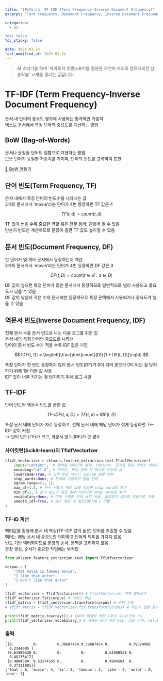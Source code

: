 ```yaml
---
title: "[PyTorch] TF-IDF (Term Frequency-Inverse Document Frequency)"
excerpt: "Term Frequency, Document Frequency, Inverse Document Frequency, TfidfVectorizer"

categories:
  - AI

toc: false
toc_sticky: false

date: 2025-01-24
last_modified_at: 2025-01-24
---
```


> AI 스터디를 하며 '파이토치 트랜스포머를 활용한 자연어 처리와 컴퓨터비전 심층학습' 교재를 정리한 글입니다.  

# TF-IDF (Term Frequency-Inverse Document Frequency)

문서 내 단어의 중요도 평가에 사용되는 통계적인 가중치  
텍스트 문서에서 특정 단어의 중요도를 계산하는 방법  

## BoW (Bag-of-Words)

문서나 문장을 단어의 집합으로 표현하는 방법  
모든 단어가 동일한 가중치를 가지며, 단어의 빈도를 고려하여 표현  

[🔗 BoW 만들기](https://wikidocs.net/22650)

## 단어 빈도(Term Frequency, TF)

문서 내에서 특정 단어의 빈도수를 나타내는 값  
3개의 문서에서 'movie'라는 단어가 4번 등장하면 TF 값은 4  

$$
TF(t,d) = count(t,d)
$$

TF 값이 높을 수록 중요한 역할 혹은 전문 용어, 관용어 일 수 있음  
단순히 빈도만 계산하므로 문장이 길면 TF 값도 높아질 수 있음  

## 문서 빈도(Document Frequency, DF)

한 단어가 몇 개의 문서에서 등장하는지 계산  
3개의 문서에서 'movie'라는 단어가 4번 등장하면 DF 값은 3  

$$
DF(t, D) = \text{count}(t \in d : d \in D)
$$

DF 값이 높으면 특정 단어가 많은 문서에서 등장하므로 일반적으로 널리 사용되고 중요도가 낮을 수 있음  
DF 값이 낮음녀 적은 수의 문서에만 등장하므로 특정 문맥에서 사용되거나 중요도가 높을 수 있음  

## 역문서 빈도(Inverse Document Frequency, IDF)

전체 문서 수를 문서 빈도로 나눈 다음 로그를 취한 값  
문서 내의 특정 단어의 중요도를 나타냄  
단어의 문서 빈도 수가 적을 수록 IDF 값은 커짐  

$$
IDF(t, D) = \log\left(\frac{\text{count}(D)}{1 + DF(t, D)}\right)
$$

특정 단어가 한 번도 등장하지 않아 문서 빈도(DF)가 0이 되어 분모가 0이 되는 걸 방지하기 위해 1을 더한 값 사용  
IDF 값이 너무 커지는 걸 방지하기 위해 로그 사용  

## TF-IDF

단어 빈도와 역문서 빈도를 곱한 값  

$$
TF\text{-}IDF(t, d, D) = TF(t, d) \times IDF(t, D)
$$

특정 문서 내에 단어가 자주 등장하고, 전체 문서 내에 해당 단어가 적게 등장하면 TF-IDF 값이 커짐  
-> 단어 빈도(TF)가 크고, 역문서 빈도(IDF)가 큰 경우  

### 사이킷런(Scikit-learn)의 TfidfVectorizer

```python
tfidf_vectorizer = sklearn.feature_extraction.text.TfidfVectorizer(
    input="content",  # 입력될 데이터의 형태, content: 문자열 혹은 바이트 데이터, file: 파일 객체, filename: 파일 경로
    encoding="utf-8", # 바이트, 파일 입력 시 텍스트 인코딩 값
    lowercase=True, # 입력 받은 데이터 소문자로 변환 여부
    stop_words=None, # 분석에 사용하지 않을 단어
    ngram_range=(1, 1), 
    max_df=1.0, # 문서 빈도가 해당 값을 넘으면 stop word로 처리
    min_df=1, # 문서 빈도가 일정 횟수 미만이면 stop word로 처리
    vocabulary=None, # 미리 구축한 단어 사전 사용, 입력하지 않으면 자동으로 구축
    smooth_idf=True, # IDF 계산 시 분모(DF)에 1 더함
)
```

### TF-ID 계산

벡터값을 활용해 문서 내 핵심(TF-IDF 값이 높은) 단어를 추출할 수 있음  
벡터는 해당 문서 내 중요도만 의미하고 단어의 의미를 가지지 않음  
빈도 기반 벡터화이므로 문장의 순서, 문맥을 고려하지 않음  
문장 생성, 순서가 중요한 작업에는 부적합  

```python
from sklearn.feature_extraction.text import TfidfVectorizer
```

```python
corpus = [
    "That movie is famous movie",
    "I like that actor",
    "I don’t like that actor"
]
```

```python
tfidf_vectorizer = TfidfVectorizer() # TfidfVectorizer 객체 불러오기
tfidf_vectorizer.fit(corpus) # 코퍼스 학습
tfidf_matrix = tfidf_vectorizer.transform(corpus) # 변환 수행
# tfidf_matrix = tfidf_vectorizer.fit_transform(corpus) # 학습과 변환 동시에 수행
```

```python
print(tfidf_matrix.toarray()) # 넘파이 배열로 변환 (문서 수)x(단어 수)
print(tfidf_vectorizer.vocabulary_) # 사용된 단어 사전 key: 고유 단어, value: index 값
```

### 출력

```
[[0.         0.         0.39687454 0.39687454 0.         0.79374908
  0.2344005 ]
 [0.61980538 0.         0.         0.         0.61980538 0.
  0.48133417]
 [0.4804584  0.63174505 0.         0.         0.4804584  0.
  0.37311881]]
{'that': 6, 'movie': 5, 'is': 3, 'famous': 2, 'like': 4, 'actor': 0, 'don': 1}
```
